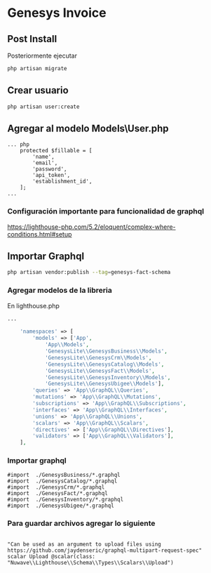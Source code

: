 # Genesys Invoice
## Post Install
Posteriormente ejecutar
``` bash
php artisan migrate
```
## Crear usuario
``` bash
php artisan user:create
```
## Agregar al modelo Models\User.php
```
... php
    protected $fillable = [
        'name',
        'email',
        'password',
        'api_token',
        'establishment_id',
    ];
...
```
### Configuración importante para funcionalidad de graphql

<a href="https://lighthouse-php.com/5.2/eloquent/complex-where-conditions.html#setup">
https://lighthouse-php.com/5.2/eloquent/complex-where-conditions.html#setup
</a>

## Importar Graphql

``` bash
php artisan vendor:publish --tag=genesys-fact-schema
```

### Agregar modelos de la libreria
En lighthouse.php

``` php
...
    
    'namespaces' => [
        'models' => ['App',
            'App\\Models',
            'GenesysLite\\GenesysBusiness\\Models',
            'GenesysLite\\GenesysCrm\\Models',
            'GenesysLite\\GenesysCatalog\\Models',
            'GenesysLite\\GenesysFact\\Models',
            'GenesysLite\\GenesysInventory\\Models',
            'GenesysLite\\GenesysUbigee\\Models'],
        'queries' => 'App\\GraphQL\\Queries',
        'mutations' => 'App\\GraphQL\\Mutations',
        'subscriptions' => 'App\\GraphQL\\Subscriptions',
        'interfaces' => 'App\\GraphQL\\Interfaces',
        'unions' => 'App\\GraphQL\\Unions',
        'scalars' => 'App\\GraphQL\\Scalars',
        'directives' => ['App\\GraphQL\\Directives'],
        'validators' => ['App\\GraphQL\\Validators'],
    ],
```
### Importar graphql
``` 
#import  ./GenesysBusiness/*.graphql
#import  ./GenesysCatalog/*.graphql
#import  ./GenesysCrm/*.graphql
#import  ./GenesysFact/*.graphql
#import  ./GenesysInventory/*.graphql
#import  ./GenesysUbigee/*.graphql
```

### Para guardar archivos agregar lo siguiente

``` 

"Can be used as an argument to upload files using https://github.com/jaydenseric/graphql-multipart-request-spec"
scalar Upload @scalar(class: "Nuwave\\Lighthouse\\Schema\\Types\\Scalars\\Upload")
```